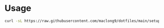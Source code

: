 # Usage

``` sh
curl -sL https://raw.githubusercontent.com/maclong9/dotfiles/main/setup.swift | sudo swift -
```
